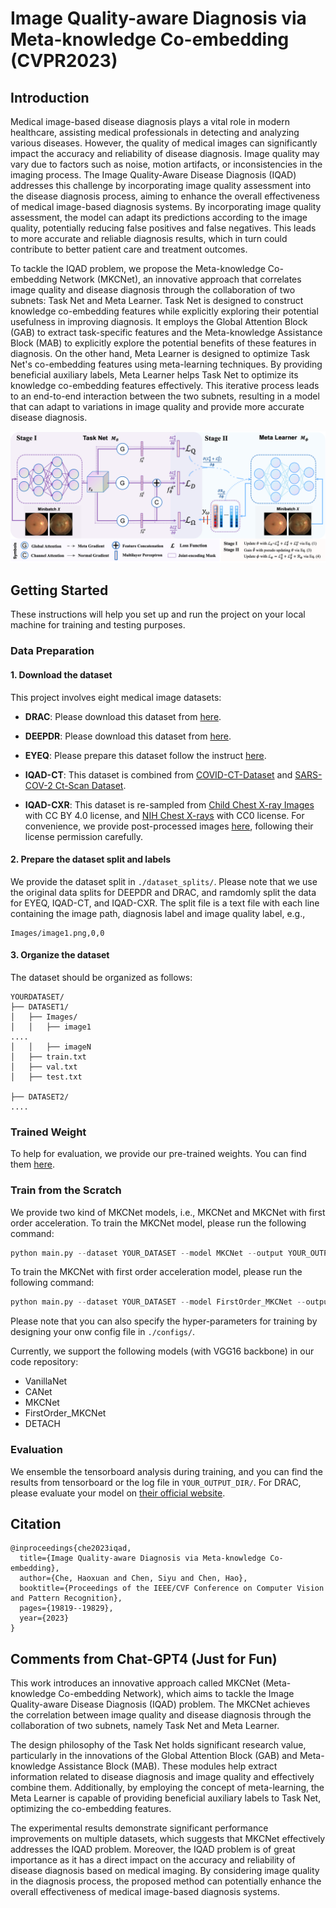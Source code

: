 # Image Quality-aware Diagnosis via Meta-knowledge Co-embedding (CVPR2023)

## Introduction
Medical image-based disease diagnosis plays a vital role in modern healthcare, assisting medical professionals in detecting and analyzing various diseases. 
However, the quality of medical images can significantly impact the accuracy and reliability of disease diagnosis. 
Image quality may vary due to factors such as noise, motion artifacts, or inconsistencies in the imaging process. 
The Image Quality-Aware Disease Diagnosis (IQAD) addresses this challenge by incorporating image quality assessment into the disease diagnosis process, aiming to enhance the overall effectiveness of medical image-based diagnosis systems.
By incorporating image quality assessment, the model can adapt its predictions according to the image quality, potentially reducing false positives and false negatives. 
This leads to more accurate and reliable diagnosis results, which in turn could contribute to better patient care and treatment outcomes.

To tackle the IQAD problem, we propose the Meta-knowledge Co-embedding Network (MKCNet), an innovative approach that correlates image quality and disease diagnosis through the collaboration of two subnets: Task Net and Meta Learner. 
Task Net is designed to construct knowledge co-embedding features while explicitly exploring their potential usefulness in improving diagnosis. 
It employs the Global Attention Block (GAB) to extract task-specific features and the Meta-knowledge Assistance Block (MAB) to explicitly explore the potential benefits of these features in diagnosis.
On the other hand, Meta Learner is designed to optimize Task Net's co-embedding features using meta-learning techniques. 
By providing beneficial auxiliary labels, Meta Learner helps Task Net to optimize its knowledge co-embedding features effectively. 
This iterative process leads to an end-to-end interaction between the two subnets, resulting in a model that can adapt to variations in image quality and provide more accurate disease diagnosis.

<p align="center">
  <img src="./figure/pipeline.png">
</p>

## Getting Started
These instructions will help you set up and run the project on your local machine for training and testing purposes.

### Data Preparation

#### 1. Download the dataset

This project involves eight medical image datasets:

- **DRAC**: Please download this dataset from [here](https://drac22.grand-challenge.org/Data/).

- **DEEPDR**: Please download this dataset from [here](https://github.com/deepdrdoc/DeepDRiD).

- **EYEQ**: Please prepare this dataset follow the instruct [here](https://github.com/HzFu/EyeQ).

- **IQAD-CT**: This dataset is combined from [COVID-CT-Dataset](https://github.com/UCSD-AI4H/COVID-CT) and [SARS-COV-2 Ct-Scan Dataset](https://www.kaggle.com/datasets/plameneduardo/sarscov2-ctscan-dataset).

- **IQAD-CXR**: This dataset is re-sampled from [Child Chest X-ray Images](https://data.mendeley.com/datasets/rscbjbr9sj/3) with CC BY 4.0 license, and [NIH Chest X-rays](https://www.kaggle.com/datasets/nih-chest-xrays/data) with CC0 license. For convenience, we provide post-processed images [here](https://hkustconnect-my.sharepoint.com/:u:/g/personal/hche_connect_ust_hk/EU1ycYqnte9CteECai2O77kB-5rDpScYA14tXHYD_gBLew?e=UlLkV1), following their license permission carefully.

#### 2. Prepare the dataset split and labels

We provide the dataset split in `./dataset_splits/`. Please note that we use the original data splits for DEEPDR and DRAC, and ramdomly split the data for EYEQ, IQAD-CT, and IQAD-CXR.
The split file is a text file with each line containing the image path, diagnosis label and image quality label, e.g.,

```
Images/image1.png,0,0
```

#### 3. Organize the dataset

The dataset should be organized as follows:

```
YOURDATASET/
├── DATASET1/
│   ├── Images/
│   │   ├── image1
....
│   │   ├── imageN
│   ├── train.txt
│   ├── val.txt
│   ├── test.txt

├── DATASET2/
....
```

### Trained Weight
To help for evaluation, we provide our pre-trained weights. You can find them [here](https://hkustconnect-my.sharepoint.com/:f:/g/personal/hche_connect_ust_hk/EraJ0oKPGANBsb0fcemdLFcBrzXiAd6dBBS6UYLtfdzg9g?e=BsXGba).


### Train from the Scratch
We provide two kind of MKCNet models, i.e., MKCNet and MKCNet with first order acceleration. To train the MKCNet model, please run the following command:
```python
python main.py --dataset YOUR_DATASET --model MKCNet --output YOUR_OUTPUT_DIR
```
To train the MKCNet with first order acceleration model, please run the following command:
```python
python main.py --dataset YOUR_DATASET --model FirstOrder_MKCNet --output YOUR_OUTPUT_DIR
```

Please note that you can also specify the hyper-parameters for training by designing your onw config file in `./configs/`.

Currently, we support the following models (with VGG16 backbone) in our code repository:
- VanillaNet 
- CANet 
- MKCNet
- FirstOrder_MKCNet 
- DETACH 

### Evaluation
We ensemble the tensorboard analysis during training, and you can find the results from tensorboard or the log file in `YOUR_OUTPUT_DIR/`.
For DRAC, please evaluate your model on [their official website](https://drac22.grand-challenge.org/Evaluation/).

## Citation

```
@inproceedings{che2023iqad,
  title={Image Quality-aware Diagnosis via Meta-knowledge Co-embedding},
  author={Che, Haoxuan and Chen, Siyu and Chen, Hao},
  booktitle={Proceedings of the IEEE/CVF Conference on Computer Vision and Pattern Recognition},
  pages={19819--19829},
  year={2023}
}
```

## Comments from Chat-GPT4 (Just for Fun)

This work introduces an innovative approach called MKCNet (Meta-knowledge Co-embedding Network), which aims to tackle the Image Quality-aware Disease Diagnosis (IQAD) problem. The MKCNet achieves the correlation between image quality and disease diagnosis through the collaboration of two subnets, namely Task Net and Meta Learner.

The design philosophy of the Task Net holds significant research value, particularly in the innovations of the Global Attention Block (GAB) and Meta-knowledge Assistance Block (MAB). These modules help extract information related to disease diagnosis and image quality and effectively combine them. Additionally, by employing the concept of meta-learning, the Meta Learner is capable of providing beneficial auxiliary labels to Task Net, optimizing the co-embedding features.

The experimental results demonstrate significant performance improvements on multiple datasets, which suggests that MKCNet effectively addresses the IQAD problem. Moreover, the IQAD problem is of great importance as it has a direct impact on the accuracy and reliability of disease diagnosis based on medical imaging. By considering image quality in the diagnosis process, the proposed method can potentially enhance the overall effectiveness of medical image-based diagnosis systems.
